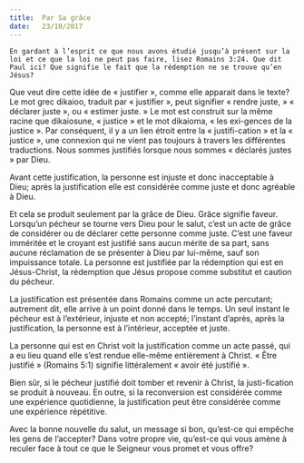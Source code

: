 ```yaml
---
title:  Par Sa grâce
date:   23/10/2017
---
```


`En gardant à l’esprit ce que nous avons étudié jusqu’à présent sur la loi et ce que la loi ne peut pas faire, lisez Romains 3:24. Que dit Paul ici? Que signifie le fait que la rédemption ne se trouve qu’en Jésus?`

Que veut dire cette idée de « justifier », comme elle apparait dans le texte? Le mot grec dikaioo, traduit par « justifier », peut signifier « rendre juste, » « déclarer juste », ou « estimer juste. » Le mot est construit sur la même racine que dikaiosune, « justice » et le mot dikaioma, « les exi-gences de la justice ». Par conséquent, il y a un lien étroit entre la « justifi-cation » et la « justice », une connexion qui ne vient pas toujours à travers les différentes traductions. Nous sommes justifiés lorsque nous sommes « déclarés justes » par Dieu.

Avant cette justification, la personne est injuste et donc inacceptable à Dieu; après la justification elle est considérée comme juste et donc agréable à Dieu. 

Et cela se produit seulement par la grâce de Dieu. Grâce signifie faveur. Lorsqu’un pécheur se tourne vers Dieu pour le salut, c’est un acte de grâce de considérer ou de déclarer cette personne comme juste. C’est une faveur imméritée et le croyant est justifié sans aucun mérite de sa part, sans aucune réclamation de se présenter à Dieu par lui-même, sauf son impuissance totale. La personne est justifiée par la rédemption qui est en Jésus-Christ, la rédemption que Jésus propose comme substitut et caution du pécheur.

La justification est présentée dans Romains comme un acte percutant; autrement dit, elle arrive à un point donné dans le temps. Un seul instant le pécheur est à l’extérieur, injuste et non accepté; l’instant d’après, après la justification, la personne est à l’intérieur, acceptée et juste.

La personne qui est en Christ voit la justification comme un acte passé, qui a eu lieu quand elle s’est rendue elle-même entièrement à Christ. « Être justifié » (Romains 5:1) signifie littéralement « avoir été justifié ».

Bien sûr, si le pécheur justifié doit tomber et revenir à Christ, la justi-fication se produit à nouveau. En outre, si la reconversion est considérée comme une expérience quotidienne, la justification peut être considérée comme une expérience répétitive. 

Avec la bonne nouvelle du salut, un message si bon, qu’est-ce qui empêche les gens de l’accepter? Dans votre propre vie, qu’est-ce qui vous amène à reculer face à tout ce que le Seigneur vous promet et vous offre?
